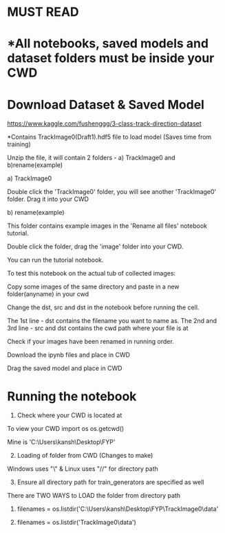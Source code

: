 # MUST READ
# *All notebooks, saved models and dataset folders must be inside your CWD
# Download Dataset & Saved Model
https://www.kaggle.com/fushenggg/3-class-track-direction-dataset

*Contains TrackImage0(Draft1).hdf5 file to load model (Saves time from training)

Unzip the file, it will contain 2 folders - a) TrackImage0 and b)rename(example)

a) TrackImage0

Double click the 'TrackImage0' folder, you will see another 'TrackImage0' folder. Drag it into your CWD

b) rename(example)

This folder contains example images in the 'Rename all files' notebook tutorial.

Double click the folder, drag the 'image' folder into your CWD.

You can run the tutorial notebook.

To test this notebook on the actual tub of collected images:

Copy some images of the same directory and paste in a new folder(anyname) in your cwd

Change the dst, src and dst in the notebook before running the cell.

The 1st line - dst contains the filename you want to name as. The 2nd and 3rd line - src and dst contains the cwd path where your file is at

Check if your images have been renamed in running order.

Download the ipynb files and place in CWD

Drag the saved model and place in CWD

# Running the notebook

1. Check where your CWD is located at

To view your CWD import os os.getcwd()

Mine is 'C:\Users\kansh\Desktop\FYP'

2. Loading of folder from CWD (Changes to make)

Windows uses "\\" & Linux uses "//" for directory path

3. Ensure all directory path for train_generators are specified as well

There are TWO WAYS to LOAD the folder from directory path

1. filenames = os.listdir('C:\Users\kansh\Desktop\FYP\TrackImage0\data\'

2. filenames = os.listdir('TrackImage0\data')
